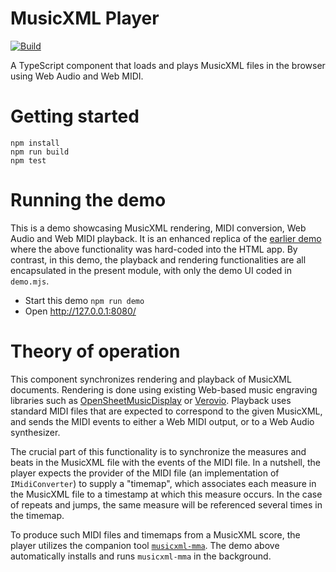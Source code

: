 MusicXML Player
===============

[![Build](https://github.com/infojunkie/musicxml-player/actions/workflows/continuous-integrations.yaml/badge.svg?branch=main)](https://github.com/infojunkie/musicxml-player/actions/workflows/continuous-integrations.yaml)

A TypeScript component that loads and plays MusicXML files in the browser using Web Audio and Web MIDI.

# Getting started
```
npm install
npm run build
npm test
```

# Running the demo
This is a demo showcasing MusicXML rendering, MIDI conversion, Web Audio and Web MIDI playback. It is an enhanced replica of the [earlier demo](https://github.com/infojunkie/ireal-musicxml/tree/main/demo/web) where the above functionality was hard-coded into the HTML app. By contrast, in this demo, the playback and rendering functionalities are all encapsulated in the present module, with only the demo UI coded in `demo.mjs`.

- Start this demo `npm run demo`
- Open http://127.0.0.1:8080/

# Theory of operation
This component synchronizes rendering and playback of MusicXML documents. Rendering is done using existing Web-based music engraving libraries such as [OpenSheetMusicDisplay](https://github.com/opensheetmusicdisplay/opensheetmusicdisplay) or [Verovio](https://github.com/rism-digital/verovio). Playback uses standard MIDI files that are expected to correspond to the given MusicXML, and sends the MIDI events to either a Web MIDI output, or to a Web Audio synthesizer.

The crucial part of this functionality is to synchronize the measures and beats in the MusicXML file with the events of the MIDI file. In a nutshell, the player expects the provider of the MIDI file (an implementation of `IMidiConverter`) to supply a "timemap", which associates each measure in the MusicXML file to a timestamp at which this measure occurs. In the case of repeats and jumps, the same measure will be referenced several times in the timemap.

To produce such MIDI files and timemaps from a MusicXML score, the player utilizes the companion tool [`musicxml-mma`](https://github.com/infojunkie/musicxml-mma). The demo above automatically installs and runs `musicxml-mma` in the background.
